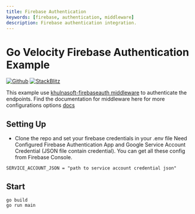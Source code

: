 ```yaml
---
title: Firebase Authentication
keywords: [firebase, authentication, middleware]
description: Firebase authentication integration.
---
```


# Go Velocity Firebase Authentication Example

[![Github](https://img.shields.io/static/v1?label=&message=Github&color=2ea44f&style=for-the-badge&logo=github)](https://go.khulnasoft.com/velocity/recipes/tree/master/firebase-auth) [![StackBlitz](https://img.shields.io/static/v1?label=&message=StackBlitz&color=2ea44f&style=for-the-badge&logo=StackBlitz)](https://stackblitz.com/github/khulnasoft/recipes/tree/master/firebase-auth)

This example use [khulnasoft-firebaseauth middleware](https://github.com/sacsand/khulnasoft-firebaseauth) to authenticate the endpoints. Find the documentation for middleware here for more configurations options [docs](https://github.com/sacsand/khulnasoft-firebaseauth)

## Setting Up

* Clone the repo and set your firebase credentials in your .env file
 Need Configured Firebase Authentication App and Google Service Account Credential (JSON file contain credential). You can get all these config from Firebase Console.

```
SERVICE_ACCOUNT_JSON = "path to service account credential json"
```

## Start
```
go build
go run main
```
